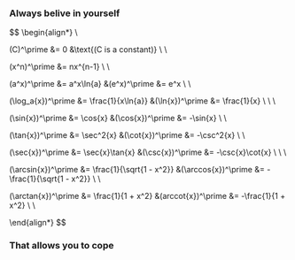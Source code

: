 ### Always belive in yourself
$$
\begin{align*}
\\

(C)^\prime &= 0 &\text{(C is a constant)} \\ \\

(x^n)^\prime &= nx^{n-1} \\ \\

(a^x)^\prime &= a^x\ln{a} &(e^x)^\prime &= e^x \\ \\

(\log_a{x})^\prime &= \frac{1}{x\ln{a}} &(\ln{x})^\prime &= \frac{1}{x} \\ \\ \\


(\sin{x})^\prime &= \cos{x} &(\cos{x})^\prime &= -\sin{x} \\ \\

(\tan{x})^\prime &= \sec^2{x} &(\cot{x})^\prime &= -\csc^2{x} \\ \\

(\sec{x})^\prime &= \sec{x}\tan{x} &(\csc{x})^\prime &= -\csc{x}\cot{x} \\ \\ \\


(\arcsin{x})^\prime &= \frac{1}{\sqrt{1 - x^2}} &(\arccos{x})^\prime &= -\frac{1}{\sqrt{1 - x^2}} \\ \\

(\arctan{x})^\prime &= \frac{1}{1 + x^2} &(arccot{x})^\prime &= -\frac{1}{1 + x^2} \\ \\

\end{align*}
$$

### That allows you to cope
